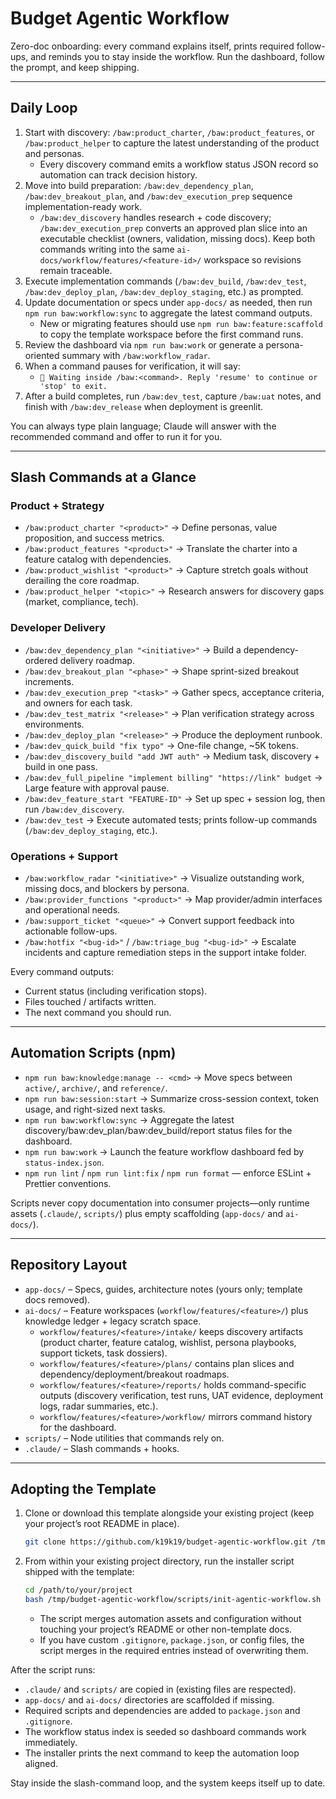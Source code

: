 # Budget Agentic Workflow

Zero-doc onboarding: every command explains itself, prints required follow-ups, and reminds you to stay inside the workflow. Run the dashboard, follow the prompt, and keep shipping.

---

## Daily Loop
1. Start with discovery: `/baw:product_charter`, `/baw:product_features`, or `/baw:product_helper` to capture the latest understanding of the product and personas.
   - Every discovery command emits a workflow status JSON record so automation can track decision history.
2. Move into build preparation: `/baw:dev_dependency_plan`, `/baw:dev_breakout_plan`, and `/baw:dev_execution_prep` sequence implementation-ready work.
   - `/baw:dev_discovery` handles research + code discovery; `/baw:dev_execution_prep` converts an approved plan slice into an executable checklist (owners, validation, missing docs). Keep both commands writing into the same `ai-docs/workflow/features/<feature-id>/` workspace so revisions remain traceable.
3. Execute implementation commands (`/baw:dev_build`, `/baw:dev_test`, `/baw:dev_deploy_plan`, `/baw:dev_deploy_staging`, etc.) as prompted.
4. Update documentation or specs under `app-docs/` as needed, then run `npm run baw:workflow:sync` to aggregate the latest command outputs.
   - New or migrating features should use `npm run baw:feature:scaffold` to copy the template workspace before the first command runs.
5. Review the dashboard via `npm run baw:work` or generate a persona-oriented summary with `/baw:workflow_radar`.
6. When a command pauses for verification, it will say:
   - `🛑 Waiting inside /baw:<command>. Reply 'resume' to continue or 'stop' to exit.`
7. After a build completes, run `/baw:dev_test`, capture `/baw:uat` notes, and finish with `/baw:dev_release` when deployment is greenlit.

You can always type plain language; Claude will answer with the recommended command and offer to run it for you.

---

## Slash Commands at a Glance
### Product + Strategy
- `/baw:product_charter "<product>"` → Define personas, value proposition, and success metrics.
- `/baw:product_features "<product>"` → Translate the charter into a feature catalog with dependencies.
- `/baw:product_wishlist "<product>"` → Capture stretch goals without derailing the core roadmap.
- `/baw:product_helper "<topic>"` → Research answers for discovery gaps (market, compliance, tech).

### Developer Delivery
- `/baw:dev_dependency_plan "<initiative>"` → Build a dependency-ordered delivery roadmap.
- `/baw:dev_breakout_plan "<phase>"` → Shape sprint-sized breakout increments.
- `/baw:dev_execution_prep "<task>"` → Gather specs, acceptance criteria, and owners for each task.
- `/baw:dev_test_matrix "<release>"` → Plan verification strategy across environments.
- `/baw:dev_deploy_plan "<release>"` → Produce the deployment runbook.
- `/baw:dev_quick_build "fix typo"` → One-file change, ~5K tokens.
- `/baw:dev_discovery_build "add JWT auth"` → Medium task, discovery + build in one pass.
- `/baw:dev_full_pipeline "implement billing" "https://link" budget` → Large feature with approval pause.
- `/baw:dev_feature_start "FEATURE-ID"` → Set up spec + session log, then run `/baw:dev_discovery`.
- `/baw:dev_test` → Execute automated tests; prints follow-up commands (`/baw:dev_deploy_staging`, etc.).

### Operations + Support
- `/baw:workflow_radar "<initiative>"` → Visualize outstanding work, missing docs, and blockers by persona.
- `/baw:provider_functions "<product>"` → Map provider/admin interfaces and operational needs.
- `/baw:support_ticket "<queue>"` → Convert support feedback into actionable follow-ups.
- `/baw:hotfix "<bug-id>"` / `/baw:triage_bug "<bug-id>"` → Escalate incidents and capture remediation steps in the support intake folder.

Every command outputs:
- Current status (including verification stops).
- Files touched / artifacts written.
- The next command you should run.

---

## Automation Scripts (npm)
- `npm run baw:knowledge:manage -- <cmd>` → Move specs between `active/`, `archive/`, and `reference/`.
- `npm run baw:session:start` → Summarize cross-session context, token usage, and right-sized next tasks.
- `npm run baw:workflow:sync` → Aggregate the latest discovery/baw:dev_plan/baw:dev_build/report status files for the dashboard.
- `npm run baw:work` → Launch the feature workflow dashboard fed by `status-index.json`.
- `npm run lint` / `npm run lint:fix` / `npm run format` — enforce ESLint + Prettier conventions.

Scripts never copy documentation into consumer projects—only runtime assets (`.claude/`, `scripts/`) plus empty scaffolding (`app-docs/` and `ai-docs/`).

---

## Repository Layout
- `app-docs/` – Specs, guides, architecture notes (yours only; template docs removed).
- `ai-docs/` – Feature workspaces (`workflow/features/<feature>/`) plus knowledge ledger + legacy scratch space.
  - `workflow/features/<feature>/intake/` keeps discovery artifacts (product charter, feature catalog, wishlist, persona playbooks, support tickets, task dossiers).
  - `workflow/features/<feature>/plans/` contains plan slices and dependency/deployment/breakout roadmaps.
  - `workflow/features/<feature>/reports/` holds command-specific outputs (discovery verification, test runs, UAT evidence, deployment logs, radar summaries, etc.).
  - `workflow/features/<feature>/workflow/` mirrors command history for the dashboard.
- `scripts/` – Node utilities that commands rely on.
- `.claude/` – Slash commands + hooks.

---

## Adopting the Template
1. Clone or download this template alongside your existing project (keep your project’s root README in place).
   ```bash
   git clone https://github.com/k19k19/budget-agentic-workflow.git /tmp/budget-agentic-workflow
   ```
2. From within your existing project directory, run the installer script shipped with the template:
   ```bash
   cd /path/to/your/project
   bash /tmp/budget-agentic-workflow/scripts/init-agentic-workflow.sh
   ```
   - The script merges automation assets and configuration without touching your project’s README or other non-template docs.
   - If you have custom `.gitignore`, `package.json`, or config files, the script merges in the required entries instead of overwriting them.

After the script runs:
- `.claude/` and `scripts/` are copied in (existing files are respected).
- `app-docs/` and `ai-docs/` directories are scaffolded if missing.
- Required scripts and dependencies are added to `package.json` and `.gitignore`.
- The workflow status index is seeded so dashboard commands work immediately.
- The installer prints the next command to keep the automation loop aligned.

Stay inside the slash-command loop, and the system keeps itself up to date.
